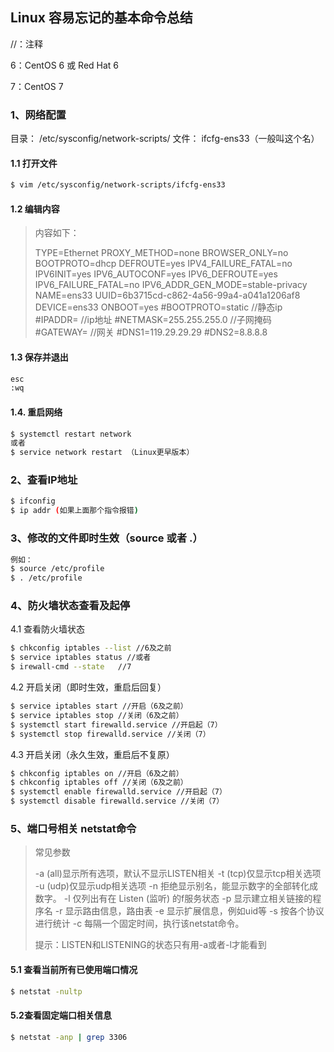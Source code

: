 ## Linux 容易忘记的基本命令总结

//：注释

6：CentOS 6 或 Red Hat 6

7：CentOS 7

### 1、网络配置

目录： /etc/sysconfig/network-scripts/
文件： ifcfg-ens33（一般叫这个名）

#### 1.1 打开文件

```bash
$ vim /etc/sysconfig/network-scripts/ifcfg-ens33
```

#### 1.2 编辑内容

> 内容如下：
>
> TYPE=Ethernet
> PROXY_METHOD=none
> BROWSER_ONLY=no
> BOOTPROTO=dhcp
> DEFROUTE=yes
> IPV4_FAILURE_FATAL=no
> IPV6INIT=yes
> IPV6_AUTOCONF=yes
> IPV6_DEFROUTE=yes
> IPV6_FAILURE_FATAL=no
> IPV6_ADDR_GEN_MODE=stable-privacy
> NAME=ens33
> UUID=6b3715cd-c862-4a56-99a4-a041a1206af8
> DEVICE=ens33
> ONBOOT=yes
> #BOOTPROTO=static		//静态ip
> #IPADDR=			    //ip地址
> #NETMASK=255.255.255.0	//子网掩码
> #GATEWAY=				//网关
> #DNS1=119.29.29.29
> #DNS2=8.8.8.8      

#### 1.3 保存并退出

```bash
esc
:wq
```

#### 1.4. 重启网络

```bash
$ systemctl restart network
或者
$ service network restart （Linux更早版本）
```

### 2、查看IP地址

```bash
$ ifconfig
$ ip addr (如果上面那个指令报错)
```

### 3、修改的文件即时生效（source 或者 .）

```bash
例如：
$ source /etc/profile
$ . /etc/profile
```

### 4、防火墙状态查看及起停

4.1 查看防火墙状态

```bash
$ chkconfig iptables --list //6及之前
$ service iptables status //或者
$ irewall-cmd --state	//7
```

4.2 开启关闭（即时生效，重启后回复）

```bash
$ service iptables start //开启（6及之前）
$ service iptables stop //关闭（6及之前）
$ systemctl start firewalld.service //开启起（7）
$ systemctl stop firewalld.service //关闭（7）
```

4.3 开启关闭（永久生效，重启后不复原）

```bash
$ chkconfig iptables on //开启（6及之前）
$ chkconfig iptables off //关闭（6及之前）
$ systemctl enable firewalld.service //开启起（7）
$ systemctl disable firewalld.service //关闭（7）
```

### 5、端口号相关 netstat命令

> 常见参数
>
> -a (all)显示所有选项，默认不显示LISTEN相关
> -t (tcp)仅显示tcp相关选项
> -u (udp)仅显示udp相关选项
> -n 拒绝显示别名，能显示数字的全部转化成数字。
> -l 仅列出有在 Listen (监听) 的f服务状态
> -p 显示建立相关链接的程序名
> -r 显示路由信息，路由表
> -e 显示扩展信息，例如uid等
> -s 按各个协议进行统计
> -c 每隔一个固定时间，执行该netstat命令。
>
> 提示：LISTEN和LISTENING的状态只有用-a或者-l才能看到 

#### 5.1 查看当前所有已使用端口情况

```bash
$ netstat -nultp
```

#### 5.2查看固定端口相关信息

```bash
$ netstat -anp | grep 3306
```






















































































































































